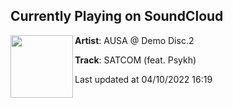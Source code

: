## Currently Playing on SoundCloud

[<img align="left" width="100" src="https://i1.sndcdn.com/artworks-OPtyKaKxZ7MD9L44-NBQhjw-t500x500.jpg">](https://soundcloud.com/ausamusicofficial/satcom?in=millenniumstrike/sets/demodisc-2)

**Artist**: AUSA @ Demo Disc.2 

**Track**: SATCOM (feat. Psykh)

Last updated at 04/10/2022 16:19

